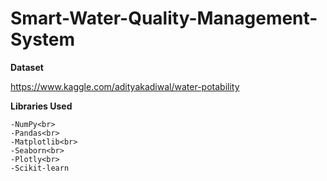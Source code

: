 # Smart-Water-Quality-Management-System

<b>Dataset</b>

https://www.kaggle.com/adityakadiwal/water-potability

<b>Libraries Used</b>

	-NumPy<br>
	-Pandas<br>
	-Matplotlib<br>
	-Seaborn<br>
	-Plotly<br>
	-Scikit-learn

